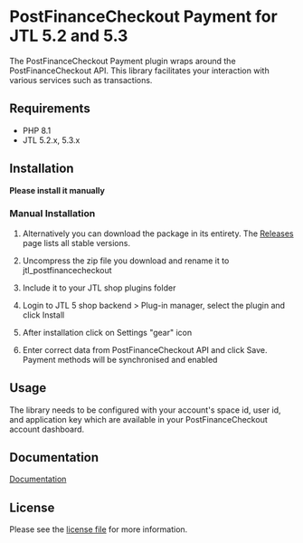

PostFinanceCheckout Payment for JTL 5.2 and 5.3
=============================

The PostFinanceCheckout Payment plugin wraps around the PostFinanceCheckout API. This library facilitates your interaction with various services such as transactions.

## Requirements

- PHP 8.1
- JTL 5.2.x, 5.3.x

## Installation

**Please install it manually**

### Manual Installation


1. Alternatively you can download the package in its entirety. The [Releases](../../releases) page lists all stable versions.

2. Uncompress the zip file you download and rename it to jtl_postfinancecheckout

3. Include it to your JTL shop plugins folder

4. Login to JTL 5 shop backend > Plug-in manager, select the plugin and click Install

5. After installation click on Settings "gear" icon

6. Enter correct data from PostFinanceCheckout API and click Save. Payment methods will be synchronised and enabled


## Usage
The library needs to be configured with your account's space id, user id, and application key which are available in your PostFinanceCheckout
account dashboard.

## Documentation

[Documentation](https://plugin-documentation.postfinance-checkout.ch/pfpayments/jtl-5/1.0.35/docs/en/documentation.html)

## License

Please see the [license file](https://github.com/pfpayments/jtl-5/blob/master/LICENSE.txt) for more information.

